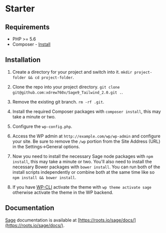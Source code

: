 # Starter

## Requirements

* PHP >= 5.6
* Composer - [Install](https://getcomposer.org/doc/00-intro.md#installation-linux-unix-osx)

## Installation

1. Create a directory for your project and switch into it.
`mkdir project-folder && cd project-folder`.

2. Clone the repo into your project directory.
`git clone git@github.com:xdrew760x/Sage9_Tailwind_2.0.git .`.

3. Remove the existing git branch.
`rm -rf .git`.

4. Install the required Composer packages with `composer install`, this may take a minute or two.

5. Configure the `wp-config.php`.

6. Access the WP admin at `http://example.com/wp/wp-admin` and configure your site. Be sure to remove the `/wp` portion from the Site Address (URL) in the Settings->General options.

7. Now you need to install the necessary Sage node packages with `npm install`, this may take a minute or two. You'll also need to install the necessary Bower packages with `bower install`. You can run both of the install scripts independently or combine both at the same time like so `npm install && bower install`.

8. If you have [WP-CLI](http://wp-cli.org) activate the theme with `wp theme activate sage` otherwise activate the theme in the WP backend.

## Documentation

[Sage](https://roots.io/sage/) documentation is available at [https://roots.io/sage/docs/](https://roots.io/sage/docs/).
